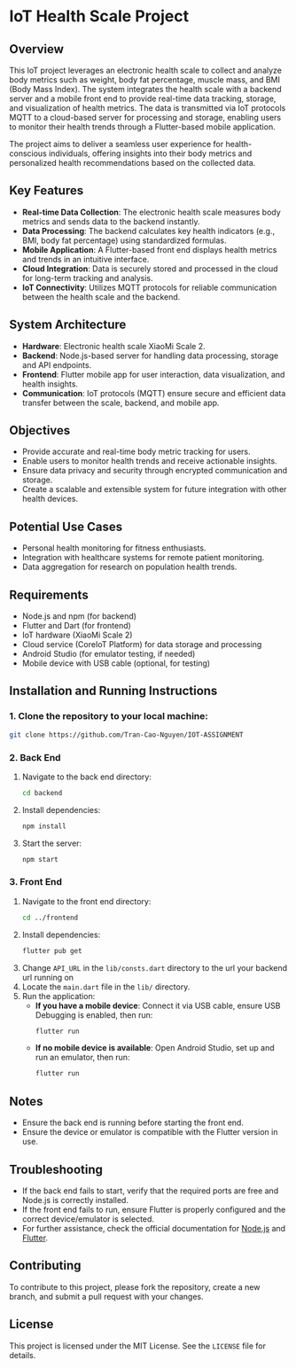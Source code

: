 
# IoT Health Scale Project

## Overview
This IoT project leverages an electronic health scale to collect and analyze body metrics such as weight, body fat percentage, muscle mass, and BMI (Body Mass Index). The system integrates the health scale with a backend server and a mobile front end to provide real-time data tracking, storage, and visualization of health metrics. The data is transmitted via IoT protocols MQTT to a cloud-based server for processing and storage, enabling users to monitor their health trends through a Flutter-based mobile application.

The project aims to deliver a seamless user experience for health-conscious individuals, offering insights into their body metrics and personalized health recommendations based on the collected data.

## Key Features
- **Real-time Data Collection**: The electronic health scale measures body metrics and sends data to the backend instantly.
- **Data Processing**: The backend calculates key health indicators (e.g., BMI, body fat percentage) using standardized formulas.
- **Mobile Application**: A Flutter-based front end displays health metrics and trends in an intuitive interface.
- **Cloud Integration**: Data is securely stored and processed in the cloud for long-term tracking and analysis.
- **IoT Connectivity**: Utilizes MQTT protocols for reliable communication between the health scale and the backend.

## System Architecture
- **Hardware**: Electronic health scale XiaoMi Scale 2.
- **Backend**: Node.js-based server for handling data processing, storage and API endpoints.
- **Frontend**: Flutter mobile app for user interaction, data visualization, and health insights.
- **Communication**: IoT protocols (MQTT) ensure secure and efficient data transfer between the scale, backend, and mobile app.

## Objectives
- Provide accurate and real-time body metric tracking for users.
- Enable users to monitor health trends and receive actionable insights.
- Ensure data privacy and security through encrypted communication and storage.
- Create a scalable and extensible system for future integration with other health devices.

## Potential Use Cases
- Personal health monitoring for fitness enthusiasts.
- Integration with healthcare systems for remote patient monitoring.
- Data aggregation for research on population health trends.

## Requirements
- Node.js and npm (for backend)
- Flutter and Dart (for frontend)
- IoT hardware (XiaoMi Scale 2)
- Cloud service (CoreIoT Platform) for data storage and processing
- Android Studio (for emulator testing, if needed)
- Mobile device with USB cable (optional, for testing)

## Installation and Running Instructions

### 1. Clone the repository to your local machine:
   ```bash
   git clone https://github.com/Tran-Cao-Nguyen/IOT-ASSIGNMENT
   ```

### 2. Back End
1. Navigate to the back end directory:
   ```bash
   cd backend
   ```
2. Install dependencies:
   ```bash
   npm install
   ```
3. Start the server:
   ```bash
   npm start
   ```

### 3. Front End
1. Navigate to the front end directory:
   ```bash
   cd ../frontend
   ```
2. Install dependencies:
   ```bash
   flutter pub get
   ```
3. Change `API_URL` in the `lib/consts.dart` directory to the url your backend url running on
4. Locate the `main.dart` file in the `lib/` directory.
5. Run the application:
   - **If you have a mobile device**: Connect it via USB cable, ensure USB Debugging is enabled, then run:
     ```bash
     flutter run
     ```
   - **If no mobile device is available**: Open Android Studio, set up and run an emulator, then run:
     ```bash
     flutter run
     ```

## Notes
- Ensure the back end is running before starting the front end.
- Ensure the device or emulator is compatible with the Flutter version in use.

## Troubleshooting
- If the back end fails to start, verify that the required ports are free and Node.js is correctly installed.
- If the front end fails to run, ensure Flutter is properly configured and the correct device/emulator is selected.
- For further assistance, check the official documentation for [Node.js](https://nodejs.org/) and [Flutter](https://flutter.dev/).

## Contributing
To contribute to this project, please fork the repository, create a new branch, and submit a pull request with your changes.

## License
This project is licensed under the MIT License. See the `LICENSE` file for details.
